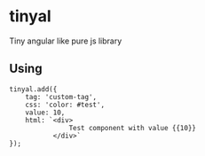 # tinyal
Tiny angular like pure js library

## Using

    tinyal.add({
        tag: 'custom-tag',
        css: 'color: #test',
        value: 10,
        html: `<div>
                   Test component with value {{10}}
               </div>`
    });
